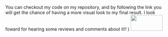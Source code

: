 You can checkout my code on my repository, and by following the link you will get the chance of having a more visual look to my final result. I look foward for hearing some
reviews and comments about it!! ) 
<a href="https://blissful-bhaskara-296940.netlify.app/">
 <img src="https://www.sanity.io/plugins/netlify-deploy-status-badge" width=100px height=50px > </a>
